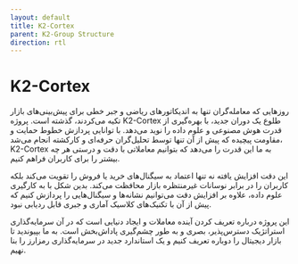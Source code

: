 ```yaml
---
layout: default
title: K2-Cortex
parent: K2-Group Structure
direction: rtl
---
```


# K2-Cortex
روزهایی که معامله‌گران تنها به اندیکاتورهای ریاضی و جبر خطی برای پیش‌بینی‌های بازار تکیه می‌کردند، گذشته است. پروژه K2-Cortex طلوع یک دوران جدید، با بهره‌گیری از قدرت هوش مصنوعی و علوم داده را نوید می‌دهد.  با توانایی پردازش خطوط حمایت و مقاومت پیچیده که پیش از آن تنها توسط تحلیل‌گران حرفه‌ای و کارکشته انجام می‌شد، K2-Cortex به ما این قدرت را می‌دهد که بتوانیم معاملاتی با دقت و درستی هر چه بیشتر را برای کاربران فراهم کنیم.

این دقت افزایش یافته نه تنها اعتماد به سیگنال‌های خرید یا فروش را تقویت می‌کند بلکه کاربران را در برابر نوسانات غیرمنتظره بازار محافظت می‌کند. بدین شکل با به کارگیری علوم داده، علاوه بر افزایش دقت می‌توانیم نشانه‌ها و سیگنال‌هایی را پردازش کنیم که پیش از آن با تکنیک‌های کلاسیک آماری و جبری قابل ردیابی نبود.

این پروژه درباره تعریف کردن آینده معاملات و ایجاد دنیایی است که در آن سرمایه‌گذاری استراتژیک دسترس‌پذیر، بصری و به طور چشم‌گیری پاداش‌بخش است. به ما بپیوندید تا بازار دیجیتال را دوباره تعریف کنیم و یک استاندارد جدید در سرمایه‌گذاری رمزارز را بنا نهیم.
